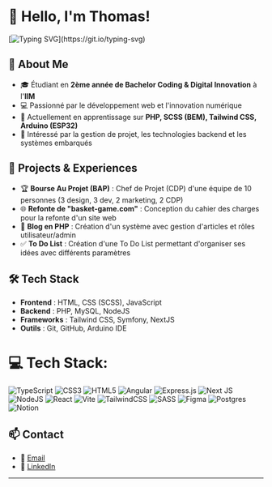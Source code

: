 # 👋 Hello, I'm Thomas!

[![Typing SVG](https://readme-typing-svg.demolab.com?font=Fira+Code&pause=1000&width=435&lines=Bienvenu+sur+mon+profil+!!!)](https://git.io/typing-svg)

## 🚀 About Me

- 🎓 Étudiant en **2ème année de Bachelor Coding & Digital Innovation** à l'**IIM**
- 💻 Passionné par le développement web et l'innovation numérique
- 📍 Actuellement en apprentissage sur **PHP, SCSS (BEM), Tailwind CSS, Arduino (ESP32)**
- 🎯 Intéressé par la gestion de projet, les technologies backend et les systèmes embarqués

## 📌 Projects & Experiences

- 🏆 **Bourse Au Projet (BAP)** : Chef de Projet (CDP) d'une équipe de 10 personnes (3 design, 3 dev, 2 marketing, 2 CDP)
- 🌐 **Refonte de "basket-game.com"** : Conception du cahier des charges pour la refonte d'un site web
- 📝 **Blog en PHP** : Création d'un système avec gestion d'articles et rôles utilisateur/admin
- ✅ **To Do List** : Création d'une To Do List permettant d'organiser ses idées avec différents paramètres

## 🛠️ Tech Stack

- **Frontend** : HTML, CSS (SCSS), JavaScript
- **Backend** : PHP, MySQL, NodeJS
- **Frameworks** : Tailwind CSS, Symfony, NextJS
- **Outils** : Git, GitHub, Arduino IDE
# 💻 Tech Stack:
![TypeScript](https://img.shields.io/badge/typescript-%23007ACC.svg?style=for-the-badge&logo=typescript&logoColor=white) ![CSS3](https://img.shields.io/badge/css3-%231572B6.svg?style=for-the-badge&logo=css3&logoColor=white)  ![HTML5](https://img.shields.io/badge/html5-%23E34F26.svg?style=for-the-badge&logo=html5&logoColor=white)  ![Angular](https://img.shields.io/badge/angular-%23DD0031.svg?style=for-the-badge&logo=angular&logoColor=white) ![Express.js](https://img.shields.io/badge/express.js-%23404d59.svg?style=for-the-badge&logo=express&logoColor=%2361DAFB) ![Next JS](https://img.shields.io/badge/Next-black?style=for-the-badge&logo=next.js&logoColor=white) ![NodeJS](https://img.shields.io/badge/node.js-6DA55F?style=for-the-badge&logo=node.js&logoColor=white) ![React](https://img.shields.io/badge/react-%2320232a.svg?style=for-the-badge&logo=react&logoColor=%2361DAFB) ![Vite](https://img.shields.io/badge/vite-%23646CFF.svg?style=for-the-badge&logo=vite&logoColor=white) ![TailwindCSS](https://img.shields.io/badge/tailwindcss-%2338B2AC.svg?style=for-the-badge&logo=tailwind-css&logoColor=white) ![SASS](https://img.shields.io/badge/SASS-hotpink.svg?style=for-the-badge&logo=SASS&logoColor=white) ![Figma](https://img.shields.io/badge/figma-%23F24E1E.svg?style=for-the-badge&logo=figma&logoColor=white) ![Postgres](https://img.shields.io/badge/postgres-%23316192.svg?style=for-the-badge&logo=postgresql&logoColor=white)  ![Notion](https://img.shields.io/badge/Notion-%23000000.svg?style=for-the-badge&logo=notion&logoColor=white) 

## 📫 Contact

- 💌 [Email](durand.thomas765@gmail.com)
- 🔗 [LinkedIn]([https://linkedin.com/in/tonprofil](https://www.linkedin.com/in/thomas-durand-002a1428b/))
<!-- 🌐 [Portfolio](https://tonportfolio.com)-->
---



<!--
- ⚡ Fun fact: ...
-->
